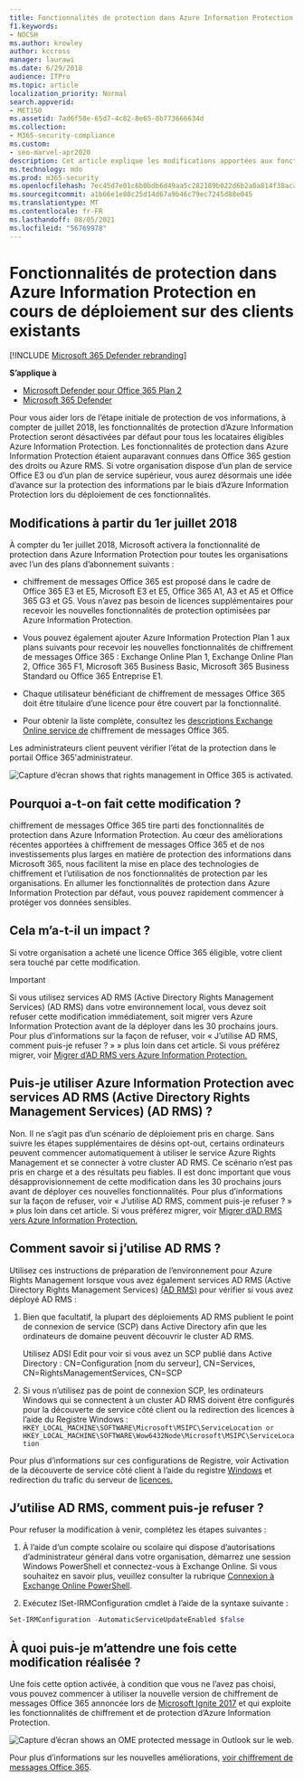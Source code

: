 ```yaml
---
title: Fonctionnalités de protection dans Azure Information Protection en cours de déploiement sur des clients existants
f1.keywords:
- NOCSH
ms.author: krowley
author: kccross
manager: laurawi
ms.date: 6/29/2018
audience: ITPro
ms.topic: article
localization_priority: Normal
search.appverid:
- MET150
ms.assetid: 7ad6f58e-65d7-4c82-8e65-0b773666634d
ms.collection:
- M365-security-compliance
ms.custom:
- seo-marvel-apr2020
description: Cet article explique les modifications apportées aux fonctionnalités de protection dans Azure Information Protection
ms.technology: mdo
ms.prod: m365-security
ms.openlocfilehash: 7ec45d7e01c6b0bdb6d49aa5c282189b022d6b2a8a814f38acab750732572d80
ms.sourcegitcommit: a1b66e1e80c25d14d67a9b46c79ec7245d88e045
ms.translationtype: MT
ms.contentlocale: fr-FR
ms.lasthandoff: 08/05/2021
ms.locfileid: "56769978"
---
```

# <a name="protection-features-in-azure-information-protection-rolling-out-to-existing-tenants"></a>Fonctionnalités de protection dans Azure Information Protection en cours de déploiement sur des clients existants

[!INCLUDE [Microsoft 365 Defender rebranding](../includes/microsoft-defender-for-office.md)]

**S’applique à**
- [Microsoft Defender pour Office 365 Plan 2](defender-for-office-365.md)
- [Microsoft 365 Defender](../defender/microsoft-365-defender.md)

Pour vous aider lors de l’étape initiale de protection de vos informations, à compter de juillet 2018, les fonctionnalités de protection d’Azure Information Protection seront désactivées par défaut pour tous les locataires éligibles Azure Information Protection. Les fonctionnalités de protection dans Azure Information Protection étaient auparavant connues dans Office 365 gestion des droits ou Azure RMS. Si votre organisation dispose d’un plan de service Office E3 ou d’un plan de service supérieur, vous aurez désormais une idée d’avance sur la protection des informations par le biais d’Azure Information Protection lors du déploiement de ces fonctionnalités.

## <a name="changes-beginning-july-1-2018"></a>Modifications à partir du 1er juillet 2018

À compter du 1er juillet 2018, Microsoft activera la fonctionnalité de protection dans Azure Information Protection pour toutes les organisations avec l’un des plans d’abonnement suivants :

- chiffrement de messages Office 365 est proposé dans le cadre de Office 365 E3 et E5, Microsoft E3 et E5, Office 365 A1, A3 et A5 et Office 365 G3 et G5. Vous n’avez pas besoin de licences supplémentaires pour recevoir les nouvelles fonctionnalités de protection optimisées par Azure Information Protection.

- Vous pouvez également ajouter Azure Information Protection Plan 1 aux plans suivants pour recevoir les nouvelles fonctionnalités de chiffrement de messages Office 365 : Exchange Online Plan 1, Exchange Online Plan 2, Office 365 F1, Microsoft 365 Business Basic, Microsoft 365 Business Standard ou Office 365 Entreprise E1.

- Chaque utilisateur bénéficiant de chiffrement de messages Office 365 doit être titulaire d’une licence pour être couvert par la fonctionnalité.

- Pour obtenir la liste complète, consultez les [descriptions Exchange Online service de](/office365/servicedescriptions/exchange-online-service-description/exchange-online-service-description) chiffrement de messages Office 365.

Les administrateurs client peuvent vérifier l’état de la protection dans le portail Office 365'administrateur.

![Capture d’écran shows that rights management in Office 365 is activated.](../../media/303453c8-e4a5-4875-b49f-e80c3eb7b91e.png)

## <a name="why-are-we-making-this-change"></a>Pourquoi a-t-on fait cette modification ?

chiffrement de messages Office 365 tire parti des fonctionnalités de protection dans Azure Information Protection. Au cœur des améliorations récentes apportées à chiffrement de messages Office 365 et de nos investissements plus larges en matière de protection des informations dans Microsoft 365, nous facilitent la mise en place des technologies de chiffrement et l’utilisation de nos fonctionnalités de protection par les organisations. En allumer les fonctionnalités de protection dans Azure Information Protection par défaut, vous pouvez rapidement commencer à protéger vos données sensibles.

## <a name="does-this-impact-me"></a>Cela m’a-t-il un impact ?

Si votre organisation a acheté une licence Office 365 éligible, votre client sera touché par cette modification.

> [!IMPORTANT]
> Si vous utilisez services AD RMS (Active Directory Rights Management Services) (AD RMS) dans votre environnement local, vous devez soit refuser cette modification immédiatement, soit migrer vers Azure Information Protection avant de la déployer dans les 30 prochains jours. Pour plus d’informations sur la façon de refuser, voir « J’utilise AD RMS, comment puis-je refuser ? » » plus loin dans cet article. Si vous préférez migrer, voir [Migrer d’AD RMS vers Azure Information Protection.](/azure/information-protection/plan-design/migrate-from-ad-rms-to-azure-rms)

## <a name="can-i-use-azure-information-protection-with-active-directory-rights-management-services-ad-rms"></a>Puis-je utiliser Azure Information Protection avec services AD RMS (Active Directory Rights Management Services) (AD RMS) ?

Non. Il ne s’agit pas d’un scénario de déploiement pris en charge. Sans suivre les étapes supplémentaires de désins opt-out, certains ordinateurs peuvent commencer automatiquement à utiliser le service Azure Rights Management et se connecter à votre cluster AD RMS. Ce scénario n’est pas pris en charge et a des résultats peu fiables. Il est donc important que vous désapprovisionnement de cette modification dans les 30 prochains jours avant de déployer ces nouvelles fonctionnalités. Pour plus d’informations sur la façon de refuser, voir « J’utilise AD RMS, comment puis-je refuser ? » » plus loin dans cet article. Si vous préférez migrer, voir [Migrer d’AD RMS vers Azure Information Protection.](/azure/information-protection/plan-design/migrate-from-ad-rms-to-azure-rms)

## <a name="how-do-i-know-if-im-using-ad-rms"></a>Comment savoir si j’utilise AD RMS ?

Utilisez ces instructions de préparation de l’environnement pour Azure Rights Management lorsque vous avez également services AD RMS (Active Directory Rights Management Services) [(AD RMS)](/azure/information-protection/deploy-use/prepare-environment-adrms) pour vérifier si vous avez déployé AD RMS :

1. Bien que facultatif, la plupart des déploiements AD RMS publient le point de connexion de service (SCP) dans Active Directory afin que les ordinateurs de domaine peuvent découvrir le cluster AD RMS.

   Utilisez ADSI Edit pour voir si vous avez un SCP publié dans Active Directory : CN=Configuration [nom du serveur], CN=Services, CN=RightsManagementServices, CN=SCP

2. Si vous n’utilisez pas de point de connexion SCP, les ordinateurs Windows qui se connectent à un cluster AD RMS doivent être configurés pour la découverte de service côté client ou la redirection des licences à l’aide du Registre Windows : `HKEY_LOCAL_MACHINE\SOFTWARE\Microsoft\MSIPC\ServiceLocation or HKEY_LOCAL_MACHINE\SOFTWARE\Wow6432Node\Microsoft\MSIPC\ServiceLocation`

Pour plus d’informations sur ces configurations de Registre, voir Activation de la découverte de service côté client à l’aide du registre [Windows](/azure/information-protection/rms-client/client-deployment-notes#enabling-client-side-service-discovery-by-using-the-windows-registry) et redirection du trafic du serveur de [licences.](/azure/information-protection/rms-client/client-deployment-notes#redirecting-licensing-server-traffic)

## <a name="i-use-ad-rms-how-do-i-opt-out"></a>J’utilise AD RMS, comment puis-je refuser ?

Pour refuser la modification à venir, complétez les étapes suivantes :

1. À l’aide d’un compte scolaire ou scolaire qui dispose d’autorisations d’administrateur général dans votre organisation, démarrez une session Windows PowerShell et connectez-vous à Exchange Online. Si vous souhaitez en savoir plus, veuillez consulter la rubrique [Connexion à Exchange Online PowerShell](/powershell/exchange/connect-to-exchange-online-powershell).

2. Exécutez lSet-IRMConfiguration cmdlet à l’aide de la syntaxe suivante :

  ```powershell
  Set-IRMConfiguration -AutomaticServiceUpdateEnabled $false
  ```

## <a name="what-can-i-expect-after-this-change-has-been-made"></a>À quoi puis-je m’attendre une fois cette modification réalisée ?

Une fois cette option activée, à condition que vous ne l’avez pas choisi, vous pouvez commencer à utiliser la nouvelle version de chiffrement de messages Office 365 annoncée lors de [Microsoft Ignite 2017](https://techcommunity.microsoft.com/t5/Security-Privacy-and-Compliance/Email-Encryption-and-Rights-Protection/ba-p/110801) et qui exploite les fonctionnalités de chiffrement et de protection d’Azure Information Protection.

![Capture d’écran shows an OME protected message in Outlook sur le web.](../../media/599ca9e7-c05a-429e-ae8d-359f1291a3d8.png)

Pour plus d’informations sur les nouvelles améliorations, [voir chiffrement de messages Office 365](../../compliance/ome.md).